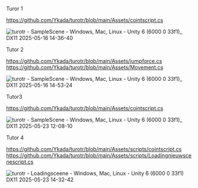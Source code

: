 Turor 1

https://github.com/Ykada/turotr/blob/main/Assets/cointscript.cs

![turotr - SampleScene - Windows, Mac, Linux - Unity 6 (6000 0 33f1)_ _DX11_ 2025-05-16 14-36-40](https://github.com/user-attachments/assets/e8a9db70-e08c-4a43-9ace-ab3d5488d118)

Tutor 2

https://github.com/Ykada/turotr/blob/main/Assets/jumpforce.cs
https://github.com/Ykada/turotr/blob/main/Assets/Movement.cs

![turotr - SampleScene - Windows, Mac, Linux - Unity 6 (6000 0 33f1)_ _DX11_ 2025-05-16 14-53-24](https://github.com/user-attachments/assets/44424b2c-d1ee-41c5-b9e1-2c5a86884e80)

Tutor3

https://github.com/Ykada/turotr/blob/main/Assets/cointscript.cs

![turotr - SampleScene - Windows, Mac, Linux - Unity 6 (6000 0 33f1)_ _DX11_ 2025-05-23 12-08-10](https://github.com/user-attachments/assets/32cdc56c-fdc7-4b0c-bc1a-be8cb331114d)

Tutor 4

https://github.com/Ykada/turotr/blob/main/Assets/scripts/cointscript.cs
https://github.com/Ykada/turotr/blob/main/Assets/scripts/Loadingnieuwscenescript.cs

![turotr - Loadingsceene - Windows, Mac, Linux - Unity 6 (6000 0 33f1) _DX11_ 2025-05-23 14-32-42](https://github.com/user-attachments/assets/c9fa72f1-c835-47f0-927b-af64c5f523dc)
